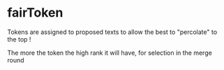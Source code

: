 # fairToken


Tokens are assigned to proposed texts to allow the best to "percolate" to the top !

The more the token the high rank it will have, for selection in the merge round





